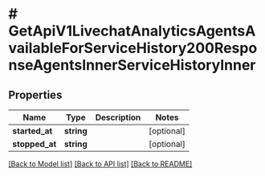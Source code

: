# # GetApiV1LivechatAnalyticsAgentsAvailableForServiceHistory200ResponseAgentsInnerServiceHistoryInner

## Properties

Name | Type | Description | Notes
------------ | ------------- | ------------- | -------------
**started_at** | **string** |  | [optional]
**stopped_at** | **string** |  | [optional]

[[Back to Model list]](../../README.md#models) [[Back to API list]](../../README.md#endpoints) [[Back to README]](../../README.md)
